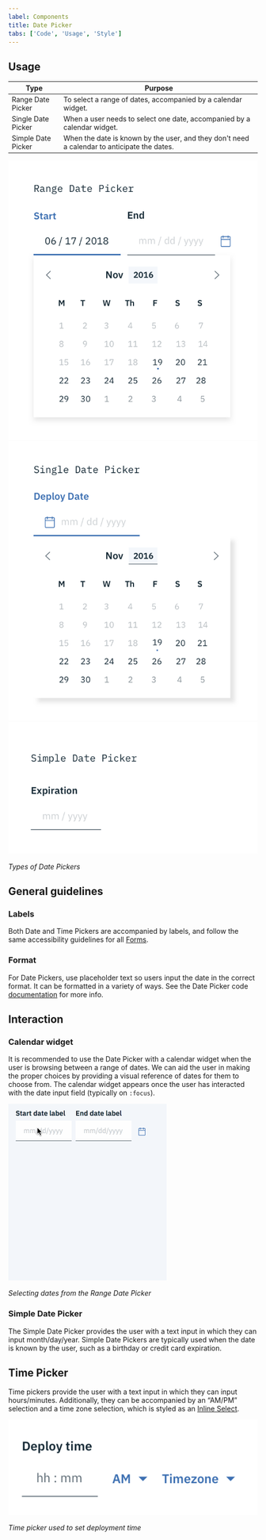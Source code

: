 ```yaml
---
label: Components
title: Date Picker
tabs: ['Code', 'Usage', 'Style']
---
```


## Usage

| Type               | Purpose                                                                                     |
| ------------------ | ------------------------------------------------------------------------------------------- |
| Range Date Picker  | To select a range of dates, accompanied by a calendar widget.                               |
| Single Date Picker | When a user needs to select one date, accompanied by a calendar widget.                     |
| Simple Date Picker | When the date is known by the user, and they don't need a calendar to anticipate the dates. |

<div class="image-grid">
  <div>
    <img src="images/date-picker-usage-1.png" alt="Range Date Picker"/>
  </div>
  <div>
    <img src="images/date-picker-usage-2.png" alt="Single Date Picker"/>
  </div>
  <div>
    <img src="images/date-picker-usage-3.png" alt="Simple Date Picker"/>
  </div>
</div>

_Types of Date Pickers_

## General guidelines

### Labels

Both Date and Time Pickers are accompanied by labels, and follow the same accessibility guidelines for all [Forms](/components/form).

### Format

For Date Pickers, use placeholder text so users input the date in the correct format. It can be formatted in a variety of ways. See the Date Picker code [documentation](https://github.com/ibm/carbon-components/tree/master/src/components/date-picker) for more info.

## Interaction

### Calendar widget

It is recommended to use the Date Picker with a calendar widget when the user is browsing between a range of dates. We can aid the user in making the proper choices by providing a visual reference of dates for them to choose from. The calendar widget appears once the user has interacted with the date input field (typically on `:focus`).

![Selecting a dates from the Range Date Picker](images/date-picker-usage-4.gif)

_Selecting dates from the Range Date Picker_

### Simple Date Picker

The Simple Date Picker provides the user with a text input in which they can input month/day/year. Simple Date Pickers are typically used when the date is known by the user, such as a birthday or credit card expiration.

## Time Picker

Time pickers provide the user with a text input in which they can input hours/minutes. Additionally, they can be accompanied by an “AM/PM” selection and a time zone selection, which is styled as an [Inline Select](/components/select).

<div class="image-component">
    <img src="images/time-picker-usage-1.png" alt="Time picker examples" />
</div>

_Time picker used to set deployment time_
